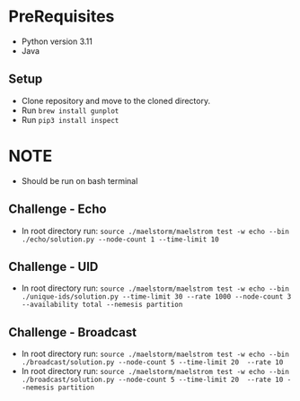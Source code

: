 # PreRequisites
- Python version 3.11
- Java 

## Setup
- Clone repository and move to the cloned directory.
- Run `brew install gunplot`
- Run `pip3 install inspect`

# NOTE
- Should be run on bash terminal

## Challenge - Echo
- In root directory run: `source ./maelstorm/maelstrom test -w echo --bin ./echo/solution.py --node-count 1 --time-limit 10`

## Challenge - UID
- In root directory run: `source ./maelstorm/maelstrom test -w echo --bin ./unique-ids/solution.py --time-limit 30 --rate 1000 --node-count 3 --availability total --nemesis partition`

## Challenge - Broadcast
- In root directory run: `source ./maelstorm/maelstrom test -w echo --bin ./broadcast/solution.py --node-count 5 --time-limit 20  --rate 10`
- In root directory run: `source ./maelstorm/maelstrom test -w echo --bin ./broadcast/solution.py --node-count 5 --time-limit 20  --rate 10 --nemesis partition`

